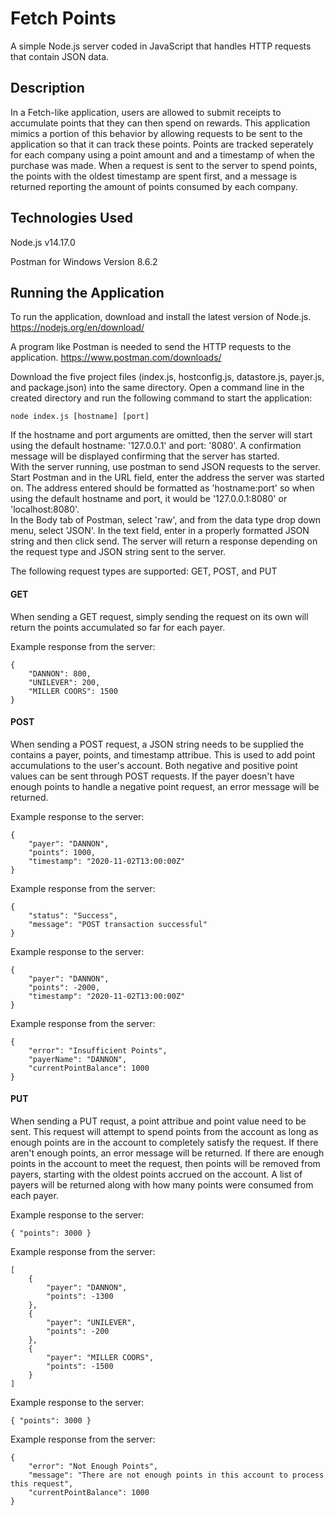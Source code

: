 # Fetch Points
A simple Node.js server coded in JavaScript that handles HTTP requests that contain JSON data.

## Description
In a Fetch-like application, users are allowed to submit receipts to accumulate points that they can then spend on rewards. This application mimics a portion of this behavior by allowing requests to be sent to the application so that it can track these points. Points are tracked seperately for each company using a point amount and and a timestamp of when the purchase was made. When a request is sent to the server to spend points, the points with the oldest timestamp are spent first, and a message is returned reporting the amount of points consumed by each company.

## Technologies Used
Node.js v14.17.0

Postman for Windows Version 8.6.2

## Running the Application
To run the application, download and install the latest version of Node.js.
https://nodejs.org/en/download/

A program like Postman is needed to send the HTTP requests to the application.
https://www.postman.com/downloads/

Download the five project files (index.js, hostconfig.js, datastore.js, payer.js, and package.json) into the same directory. Open a command line in the created directory and run the following command to start the application:

```
node index.js [hostname] [port]
```

If the hostname and port arguments are omitted, then the server will start using the default hostname: '127.0.0.1' and port: '8080'. A confirmation message will be displayed confirming that the server has started.  
With the server running, use postman to send JSON requests to the server. Start Postman and in the URL field, enter the address the server was started on. The address entered should be formatted as 'hostname:port' so when using the default hostname and port, it would be '127.0.0.1:8080' or 'localhost:8080'.  
In the Body tab of Postman, select 'raw', and from the data type drop down menu, select 'JSON'. In the text field, enter in a properly formatted JSON string and then click send. The server will return a response depending on the request type and JSON string sent to the server.


The following request types are supported: GET, POST, and PUT

#### GET
When sending a GET request, simply sending the request on its own will return the points accumulated so far for each payer.

Example response from the server: 
```
{
    "DANNON": 800,
    "UNILEVER": 200,
    "MILLER COORS": 1500
}
```

#### POST
When sending a POST request, a JSON string needs to be supplied the contains a payer, points, and timestamp attribue. This is used to add point accumulations to the user's account. Both negative and positive point values can be sent through POST requests. If the payer doesn't have enough points to handle a negative point request, an error message will be returned.

Example response to the server:
```
{
    "payer": "DANNON",
    "points": 1000,
    "timestamp": "2020-11-02T13:00:00Z"
}
```

Example response from the server: 
```
{
    "status": "Success",
    "message": "POST transaction successful"
}
```


Example response to the server:
```
{
    "payer": "DANNON",
    "points": -2000,
    "timestamp": "2020-11-02T13:00:00Z"
}
```

Example response from the server: 
```
{
    "error": "Insufficient Points",
    "payerName": "DANNON",
    "currentPointBalance": 1000
}
```

#### PUT
When sending a PUT requst, a point attribue and point value need to be sent. This request will attempt to spend points from the account as long as enough points are in the account to  completely satisfy the request. If there aren't enough points, an error message will be returned. If there are enough points in the account to meet the request, then points will be removed from payers, starting with the oldest points accrued on the account. A list of payers will be returned along with how many points were consumed from each payer.

Example response to the server:
```
{ "points": 3000 }
```

Example response from the server: 
```
[
    {
        "payer": "DANNON",
        "points": -1300
    },
    {
        "payer": "UNILEVER",
        "points": -200
    },
    {
        "payer": "MILLER COORS",
        "points": -1500
    }
]
```


Example response to the server:
```
{ "points": 3000 }
```

Example response from the server: 
```
{
    "error": "Not Enough Points",
    "message": "There are not enough points in this account to process this request",
    "currentPointBalance": 1000
}
```